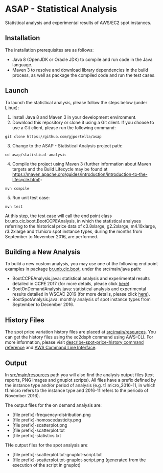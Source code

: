 # ASAP - Statistical Analysis

Statistical analysis and experimental results of AWS/EC2 spot instances.

## Installation

The installation prerequisites are as follows:

* Java 8 (OpenJDK or Oracle JDK) to compile and run code in the Java language.
* Maven 3 to resolve and download library dependencies in the build process, as well as package the compiled code and run the test cases.

## Launch

To launch the statistical analysis, please follow the steps below (under Linux):

1. Install Java 8 and Maven 3 in your development environment.
2. Download this repository or clone it using a Git client. If you choose to use a Git client, please run the following command:
```
git clone https://github.com/gjportella/asap
```

3. Change to the ASAP - Statistical Analysis project path:
```
cd asap/statistical-analysis
```

4. Compile the project using Maven 3 (further information about Maven targets and the Build Lifecycle may be found at https://maven.apache.org/guides/introduction/introduction-to-the-lifecycle.html):
```
mvn compile
```

5. Run unit test case:
```
mvn test
```

At this step, the test case will call the end point class br.unb.cic.boot.BootCCPEAnalysis, in which the statistical analyses referring to the historical price data of c3.8xlarge, g2.2xlarge, m4.10xlarge, r3.2xlarge and t1.micro spot instance types, during the months from September to November 2016, are performed.

## Building a New Analysis

To build a new custom analysis, you may use one of the following end point examples in package [br.unb.cic.boot](https://github.com/gjportella/asap/tree/main/statistical-analysis/src/main/java/br/unb/cic/boot), under the src/main/java path:

* BootCCPEAnalysis.java: statistical analysis and experimental results detailed in CCPE 2017 (for more details, please click [here](https://github.com/gjportella/asap)).
* BootOnDemandAnalysis.java: statistical analysis and experimental results detailed in WSCAD 2016 (for more details, please click [here](https://github.com/gjportella/asap)).
* BootSpotAnalysis.java: monthly analysis of spot instance types from September to December 2016.

## History Files

The spot price variation history files are placed at [src/main/resources](https://github.com/gjportella/asap/tree/main/statistical-analysis/src/main/resources). You can get the history files using the ec2dsph command using AWS-CLI. For more information, please visit [describe-spot-price-history command reference](http://docs.aws.amazon.com/cli/latest/reference/ec2/describe-spot-price-history.html) and [AWS Command Line Interface](http://docs.aws.amazon.com/cli/latest/userguide/tutorial-ec2-ubuntu.html).

## Output

In [src/main/resources](https://github.com/gjportella/asap/tree/main/statistical-analysis/src/main/resources) path you will also find the analysis output files (text reports, PNG images and gnuplot scripts). All files have a prefix defined by the instance type and/or period of analysis (e.g. t1.micro_2016-11, in which t1.micro refers to the instance type and 2016-11 refers to the periodo of November 2016).

The output files for the on demand analysis are:

* \[file prefix\]-frequency-distribution.png
* \[file prefix\]-homoscedasticity.png
* \[file prefix\]-scatterplot.png
* \[file prefix\]-scatterplot.txt
* \[file prefix\]-statistics.txt

THe output files for the spot analysis are:

* \[file prefix\]-scatterplot.txt-gnuplot-script.txt
* \[file prefix\]-scatterplot.txt-gnuplot-script.png (generated from the execution of the script in gnuplot)
